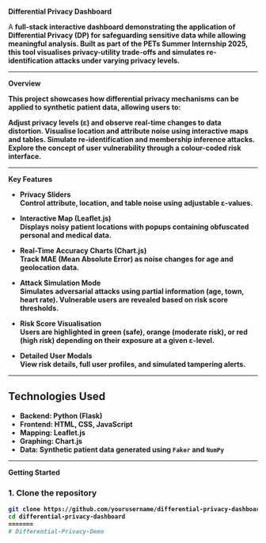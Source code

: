 **Differential Privacy Dashboard**

A <strong> full-stack interactive dashboard <strong>  demonstrating the application of Differential Privacy (DP) for safeguarding sensitive data while allowing meaningful analysis. 
Built as part of the PETs Summer Internship 2025, this tool visualises privacy-utility trade-offs and simulates re-identification attacks under varying privacy levels.

---
**Overview**

This project showcases how differential privacy mechanisms can be applied to synthetic patient data, allowing users to:

Adjust privacy levels (ε) and observe real-time changes to data distortion.
Visualise location and attribute noise using interactive maps and tables.
Simulate re-identification and membership inference attacks.
Explore the concept of user vulnerability through a colour-coded risk interface.

---

**Key Features**

- **Privacy Sliders**  
  Control attribute, location, and table noise using adjustable ε-values.

- **Interactive Map (Leaflet.js)**  
  Displays noisy patient locations with popups containing obfuscated personal and medical data.

- **Real-Time Accuracy Charts (Chart.js)**  
  Track MAE (Mean Absolute Error) as noise changes for age and geolocation data.

- **Attack Simulation Mode**  
  Simulates adversarial attacks using partial information (age, town, heart rate). Vulnerable users are revealed based on risk score thresholds.

- **Risk Score Visualisation**  
  Users are highlighted in **green (safe)**, **orange (moderate risk)**, or **red (high risk)** depending on their exposure at a given ε-level.

- **Detailed User Modals**  
  View risk details, full user profiles, and simulated tampering alerts.

---

## Technologies Used

- **Backend**: Python (Flask)
- **Frontend**: HTML, CSS, JavaScript
- **Mapping**: Leaflet.js
- **Graphing**: Chart.js
- **Data**: Synthetic patient data generated using `Faker` and `NumPy`

---

Getting Started

### 1. Clone the repository
```bash
git clone https://github.com/yourusername/differential-privacy-dashboard.git
cd differential-privacy-dashboard
=======
# Differential-Privacy-Demo

